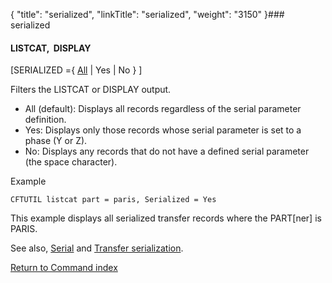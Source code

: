 {
    "title": "serialized",
    "linkTitle": "serialized",
    "weight": "3150"
}### serialized

#### LISTCAT,  DISPLAY

\[SERIALIZED ={ <u>All</u> | Yes | No } \]

Filters the LISTCAT or DISPLAY output.

-   All (default): Displays all records regardless of the <span class="code">serial </span>parameter definition.
-   Yes: Displays only those records whose <span class="code">serial </span>parameter is set to a phase (Y or Z).
-   No: Displays any records that do not have a defined <span class="code">serial </span>parameter (the space character).

Example



    CFTUTIL listcat part = paris, Serialized = Yes

This example displays all serialized transfer records where the PART\[ner\] is PARIS.

See also, [Serial](../serial) and [Transfer serialization](../../../../app_integration_intro/transfer_serialization).

[Return to Command index](../../)
